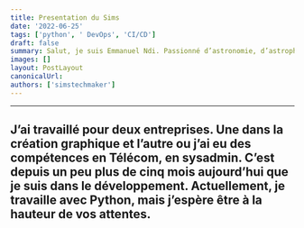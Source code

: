 ```yaml
---
title: Presentation du Sims
date: '2022-06-25'
tags: ['python', ' DevOps', 'CI/CD']
draft: false
summary: Salut, je suis Emmanuel Ndi. Passionné d’astronomie, d’astrophysique, mais surtout d’informatique.
images: []
layout: PostLayout
canonicalUrl:
authors: ['simstechmaker']
---
```


---

## J’ai travaillé pour deux entreprises. Une dans la création graphique et l’autre ou j’ai eu des compétences en Télécom, en sysadmin. C’est depuis un peu plus de cinq mois aujourd’hui que je suis dans le développement. Actuellement, je travaille avec Python, mais j’espère être à la hauteur de vos attentes.
